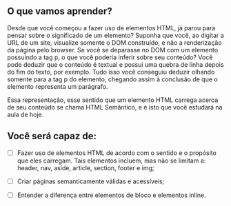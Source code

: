 ## O que vamos aprender?

Desde que você começou a fazer uso de elementos HTML, já parou para pensar sobre o significado de um elemento? Suponha que você, ao digitar a URL de um site, visualize somente o DOM construído, e não a renderização da página pelo browser. Se você se deparasse no DOM com um elemento possuindo a tag p, o que você poderia inferir sobre seu conteúdo? Você pode deduzir que o conteúdo é textual e possui uma quebra de linha depois do fim do texto, por exemplo. Tudo isso você conseguiu deduzir olhando somente para a tag p do elemento, chegando assim à conclusão de que o elemento representa um parágrafo.

Essa representação, esse sentido que um elemento HTML carrega acerca de seu conteúdo se chama HTML Semântico, e é isto que você estudará na aula de hoje.

## Você será capaz de:
- [ ] Fazer uso de elementos HTML de acordo com o sentido e o propósito que eles carregam. Tais elementos incluem, mas não se limitam a: header, nav, aside, article, section, footer e img;

- [ ] Criar páginas semanticamente válidas e acessíveis;

- [ ] Entender a diferença entre elementos de bloco e elementos inline.
